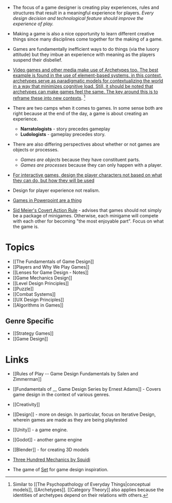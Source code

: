 * The focus of a game designer is creating play experiences, rules and structures that result in a meaningful experience for players. *Every design decision and technological feature should improve the experience of play.*

* Making a game is also a nice opportunity to learn different creative things since many disciplines come together for the making of a game.

* Games are fundamentally inefficient ways to do things (via the lusory attitude) but they imbue an experience with meaning as the players suspend their disbelief.


* [Video games and other media make use of Archetypes too. The best example is found in the use of element-based systems. in this context, archetypes serve as paradigmatic models for contextualizing the world in a way that minimizes cognitive load. Still, it should be noted that archetypes can make games feel the same. The key around this is to reframe these into new contexts](https://www.youtube.com/watch?v=yzSzJqAAyxg). [^1]

[^1]: Similar to [[The Psychopathology of Everyday Things|conceptual models]],  [[Archetypes]]. [[Category Theory]] also applies because the identities of archetypes depend on their relations with others.

* There are two camps when it comes to games. In some sense both are right because at the end of the day, a game is about creating an experience. 
	* **Narratologists** - story precedes gameplay 
	* **Ludologists** - gameplay precedes story.
* There are also differing perspectives about whether or not games are objects or processes.
	* *Games are objects* because they have constituent parts.
	* *Games are processes* because they can only happen with a player. 

* [For interactive games, design the player characters not based on what they can do, but how they will be used](https://www.youtube.com/watch?v=7EpgjR-k3fE)
* Design for player experience not realism. 

* [Games in Powerpoint are a thing](https://www.youtube.com/watch?v=KDUiw2BHE5Y)

* [Sid Meier's Covert Action Rule](https://forums.somethingawful.com/showthread.php?threadid=3773152) - advises that games should not simply be a package of minigames. Otherwise, each minigame will compete with each other for becoming "the most enjoyable part". Focus on what the game is. 

# Topics
* [[The Fundamentals of Game Design]]
* [[Players and Why We Play Games]]
* [[Lenses for Game Design - Notes]]
* [[Game Mechanics Design]]
* [[Level Design Principles]]
* [[Puzzle]]
* [[Combat Systems]]
* [[UX Design Principles]]
* [[Algorithms in Games]]



## Genre Specific
* [[Strategy Games]]
* [[Game Design]]


# Links
* [[Rules of Play -- Game Design Fundamentals by Salen and Zimmerman]]
* [[Fundamentals of __ Game Design Series by Ernest Adams]] - Covers game design in the context of various genres.

* [[Creativity]]
* [[Design]] - more on design. In particular, focus on Iterative Design, wherein games are made as they are being playtested 

* [[Unity]] - a game engine.
* [[Godot]] - another game engine 
* [[Blender]] - for creating 3D models

* [Three Hundred Mechanics by Squidi](https://www.squidi.net/three/)
* The game of [Set](https://www.youtube.com/watch?v=EkFX9jUJPKk) for game design inspiration.
